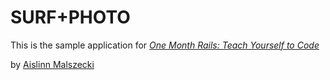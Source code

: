 # SURF+PHOTO

This is the sample application for 
[*One Month Rails: Teach Yourself to Code*](http://onemonthrails.com)

by [Aislinn Malszecki](http://aislinnmalszecki.com)
